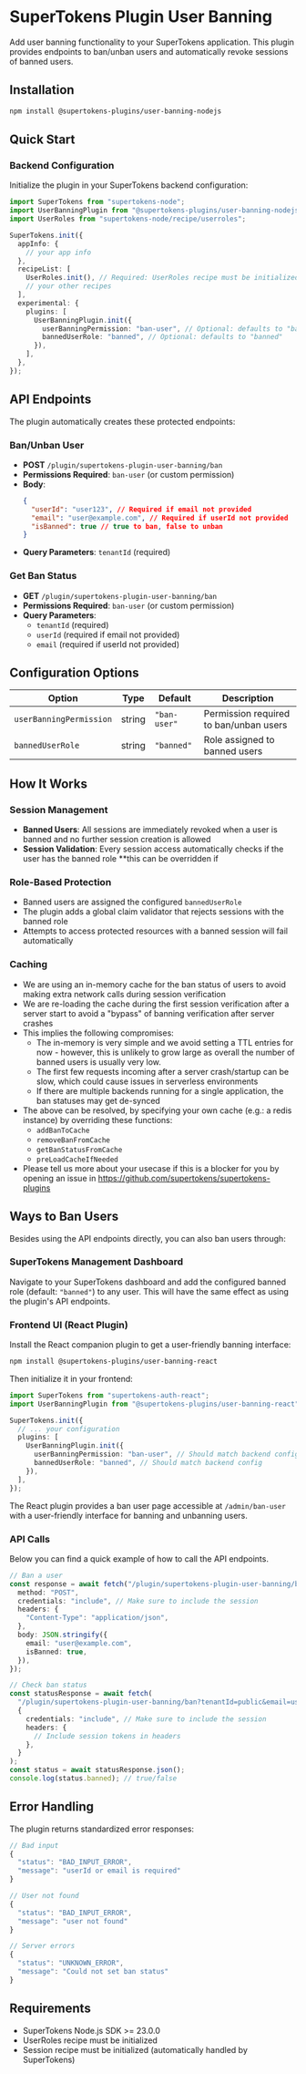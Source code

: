 # SuperTokens Plugin User Banning

Add user banning functionality to your SuperTokens application.
This plugin provides endpoints to ban/unban users and automatically revoke sessions of banned users.

## Installation

```bash
npm install @supertokens-plugins/user-banning-nodejs
```

## Quick Start

### Backend Configuration

Initialize the plugin in your SuperTokens backend configuration:

```typescript
import SuperTokens from "supertokens-node";
import UserBanningPlugin from "@supertokens-plugins/user-banning-nodejs";
import UserRoles from "supertokens-node/recipe/userroles";

SuperTokens.init({
  appInfo: {
    // your app info
  },
  recipeList: [
    UserRoles.init(), // Required: UserRoles recipe must be initialized
    // your other recipes
  ],
  experimental: {
    plugins: [
      UserBanningPlugin.init({
        userBanningPermission: "ban-user", // Optional: defaults to "ban-user"
        bannedUserRole: "banned", // Optional: defaults to "banned"
      }),
    ],
  },
});
```

## API Endpoints

The plugin automatically creates these protected endpoints:

### Ban/Unban User

- **POST** `/plugin/supertokens-plugin-user-banning/ban`
- **Permissions Required**: `ban-user` (or custom permission)
- **Body**:
  ```json
  {
    "userId": "user123", // Required if email not provided
    "email": "user@example.com", // Required if userId not provided
    "isBanned": true // true to ban, false to unban
  }
  ```
- **Query Parameters**: `tenantId` (required)

### Get Ban Status

- **GET** `/plugin/supertokens-plugin-user-banning/ban`
- **Permissions Required**: `ban-user` (or custom permission)
- **Query Parameters**:
  - `tenantId` (required)
  - `userId` (required if email not provided)
  - `email` (required if userId not provided)

## Configuration Options

| Option                  | Type   | Default      | Description                            |
| ----------------------- | ------ | ------------ | -------------------------------------- |
| `userBanningPermission` | string | `"ban-user"` | Permission required to ban/unban users |
| `bannedUserRole`        | string | `"banned"`   | Role assigned to banned users          |

## How It Works

### Session Management

- **Banned Users**: All sessions are immediately revoked when a user is banned and no further session creation is allowed
- **Session Validation**: Every session access automatically checks if the user has the banned role \*\*this can be overridden if

### Role-Based Protection

- Banned users are assigned the configured `bannedUserRole`
- The plugin adds a global claim validator that rejects sessions with the banned role
- Attempts to access protected resources with a banned session will fail automatically

### Caching

- We are using an in-memory cache for the ban status of users to avoid making extra network calls during session verification
- We are re-loading the cache during the first session verification after a server start to avoid a "bypass" of banning verification after server crashes
- This implies the following compromises:
  - The in-memory is very simple and we avoid setting a TTL entries for now - however, this is unlikely to grow large as overall the number of banned users is usually very low.
  - The first few requests incoming after a server crash/startup can be slow, which could cause issues in serverless environments
  - If there are multiple backends running for a single application, the ban statuses may get de-synced
- The above can be resolved, by specifying your own cache (e.g.: a redis instance) by overriding these functions:
  - `addBanToCache`
  - `removeBanFromCache`
  - `getBanStatusFromCache`
  - `preLoadCacheIfNeeded`
- Please tell us more about your usecase if this is a blocker for you by opening an issue in https://github.com/supertokens/supertokens-plugins

## Ways to Ban Users

Besides using the API endpoints directly, you can also ban users through:

### SuperTokens Management Dashboard

Navigate to your SuperTokens dashboard and add the configured banned role (default: `"banned"`) to any user. This will have the same effect as using the plugin's API endpoints.

### Frontend UI (React Plugin)

Install the React companion plugin to get a user-friendly banning interface:

```bash
npm install @supertokens-plugins/user-banning-react
```

Then initialize it in your frontend:

```typescript
import SuperTokens from "supertokens-auth-react";
import UserBanningPlugin from "@supertokens-plugins/user-banning-react";

SuperTokens.init({
  // ... your configuration
  plugins: [
    UserBanningPlugin.init({
      userBanningPermission: "ban-user", // Should match backend config
      bannedUserRole: "banned", // Should match backend config
    }),
  ],
});
```

The React plugin provides a ban user page accessible at `/admin/ban-user` with a user-friendly interface for banning and unbanning users.

### API Calls

Below you can find a quick example of how to call the API endpoints.

```typescript
// Ban a user
const response = await fetch("/plugin/supertokens-plugin-user-banning/ban?tenantId=public", {
  method: "POST",
  credentials: "include", // Make sure to include the session
  headers: {
    "Content-Type": "application/json",
  },
  body: JSON.stringify({
    email: "user@example.com",
    isBanned: true,
  }),
});

// Check ban status
const statusResponse = await fetch(
  "/plugin/supertokens-plugin-user-banning/ban?tenantId=public&email=user@example.com",
  {
    credentials: "include", // Make sure to include the session
    headers: {
      // Include session tokens in headers
    },
  }
);
const status = await statusResponse.json();
console.log(status.banned); // true/false
```

## Error Handling

The plugin returns standardized error responses:

```typescript
// Bad input
{
  "status": "BAD_INPUT_ERROR",
  "message": "userId or email is required"
}

// User not found
{
  "status": "BAD_INPUT_ERROR",
  "message": "user not found"
}

// Server errors
{
  "status": "UNKNOWN_ERROR",
  "message": "Could not set ban status"
}
```

## Requirements

- SuperTokens Node.js SDK >= 23.0.0
- UserRoles recipe must be initialized
- Session recipe must be initialized (automatically handled by SuperTokens)
